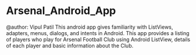 # Arsenal_Android_App
@author: Vipul Patil
This android app gives familiarity with ListViews, adapters, menus, dialogs, and intents in Android. This app provides a listing of players who play for Arsenal Football Club using Android ListView, details of each player and basic information about the Club.
